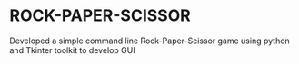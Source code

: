 # ROCK-PAPER-SCISSOR
Developed a simple command line Rock-Paper-Scissor game using python and Tkinter  toolkit to develop GUI
